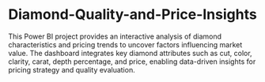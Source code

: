 # Diamond-Quality-and-Price-Insights
This Power BI project provides an interactive analysis of diamond characteristics and pricing trends to uncover factors influencing market value. The dashboard integrates key diamond attributes such as cut, color, clarity, carat, depth percentage, and price, enabling data-driven insights for pricing strategy and quality evaluation.
